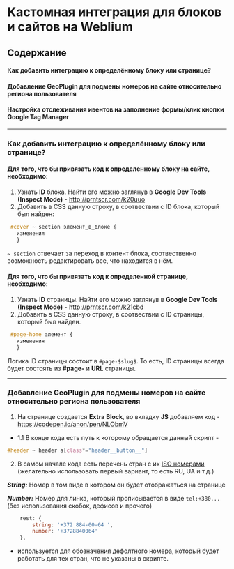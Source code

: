 # Кастомная интеграция для блоков и сайтов на Weblium

## Содержание
#### __Как добавить интеграцию к определённому блоку или странице?__
#### __Добавление GeoPlugin для подмены номеров на сайте относительно региона пользователя__
####  __Настройка отслеживания ивентов на заполнение формы/клик кнопки Google Tag Manager__

---

### Как добавить интеграцию к определённому блоку или странице?

#### Для того, что бы привязать код к __определенному блоку__ на сайте, необходимо:

1. Узнать __ID__ блока. Найти его можно заглянув в __Google Dev Tools (Inspect Mode)__ - http://prntscr.com/k20uuo
2. Добавить в CSS данную строку, в соотвествии с ID блока, который был найден:
```css
 #cover ~ section элемент_в_блоке {
   изменения
   }
```
`~ section` отвечает за переход в контент блока, соотвественно возможность редактировать все, что находится в нём.



#### Для того, что бы привязать код к __определенной странице__, необходимо:

1. Узнать __ID__ страницы. Найти его можно заглянув в __Google Dev Tools (Inspect Mode)__ - http://prntscr.com/k21cbd
2. Добавить в CSS данную строку, в соотвествии с ID страницы, который был найден. 
```css
 #page-home элемент {
   изменения
   }
```
Логика ID страницы состоит в `#page-$slug$`. То есть, ID страницы всегда будет состоять из __#page-__ и __URL__ страницы.

---

### __Добавление GeoPlugin для подмены номеров на сайте относительно региона пользователя__

1. На странице создается __Extra Block__, во вкладку __JS__ добавляем код - https://codepen.io/anon/pen/NLObmV
* 1.1  В конце кода есть путь к которому обращается данный скрипт - 
```css
#header ~ header a[class*="header__button__"]
```
2. В самом начале кода есть перечень стран с их [ISO номерами](https://countrycode.org/) (желательно использовать первый вариант, то есть RU, UA и т.д.)

__*String:*__ Номер в том виде в котором он будет отображаться на странице

__*Number:*__ Номер для линка, который прописывается в виде `tel:+380...` (без использования скобок, дефисов и прочего)

```js
	rest: {
		string: '+372 884-00-64 ',
		number: '+3728840064'
	},
``` 
- используется для обозначения дефолтного номера, который будет работать для тех стран, что не указаны в скрипте.
